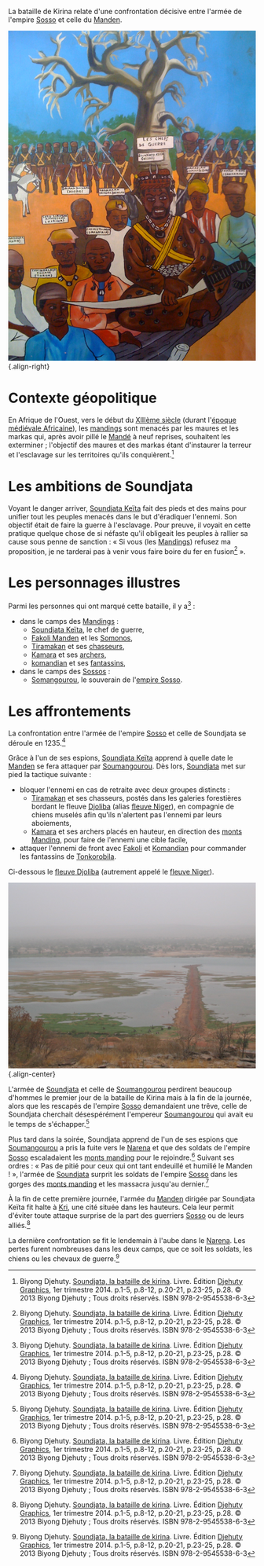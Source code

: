 <!-- TITLE: Bataille de Kirina -->
<!-- SUBTITLE: Présentation de la Bataille de Kirina -->

La bataille de Kirina relate d'une confrontation décisive entre l'armée de l'empire [Sosso](/geographie/afrique/empire/sosso) et celle du [Manden](/geographie/royaume/afrique/nord-ouest/manden).

![Assembl C 3 A 9 E Constitutive De L 27 Empire Du Mand C 3 A 9 28 Les Chefs De Guerre 29](/uploads/personnalite/assembl-c-3-a-9-e-constitutive-de-l-27-empire-du-mand-c-3-a-9-28-les-chefs-de-guerre-29.jpg "Peinture murale représentant plusieurs personnalités propres à la bataille de Kirina"){.align-right}

# Contexte géopolitique
En Afrique de l'Ouest, vers le début du [XIIIème siècle](/histoire/divers/xiiieme-siecle) (durant l'[époque médiévale Africaine](/histoire/afrique/epoque-medievale)), les [mandings](/peuple/afrique/nord-ouest/manding) sont menacés par les maures et les markas qui, après avoir pillé le [Mandé](/geographie/royaume/afrique/nord-ouest/manden) à neuf reprises, souhaitent les exterminer ; l'objectif des maures et des markas étant d'instaurer la terreur et l'esclavage sur les territoires qu'ils conquièrent.[^1]

# Les ambitions de Soundjata
Voyant le danger arriver, [Soundjata Keïta](/personnalite/homme/noble/souverain/empereur/afrique/nord-ouest/mali/soundjata-keita) fait des pieds et des mains pour unifier tout les peuples menacés dans le but d'éradiquer l'ennemi.
Son objectif était de faire la guerre à l'esclavage. Pour preuve, il voyait en cette pratique quelque chose de si néfaste qu'il obligeait les peuples à rallier sa cause sous penne de sanction : « Si vous (les [Mandings](/peuple/afrique/nord-ouest/manding)) refusez ma proposition, je ne tarderai pas à venir vous faire boire du fer en fusion[^1] ».

# Les personnages illustres
Parmi les personnes qui ont marqué cette bataille, il y a[^1] :
* dans le camps des [Mandings](/peuple/afrique/nord-ouest/manding) :
	* [Soundjata Keïta](/personnalite/homme/noble/souverain/empereur/afrique/nord-ouest/mali/soundjata-keita), le chef de guerre,
	* [Fakoli Manden](/personnalite/homme/guerrier/empire/afrique/nord-ouest/mali/fakoli-manden) et les [Somonos](/peuple/afrique/a-situer/somonos),
	* [Tiramakan](/personnalite/homme/guerrier/empire/afrique/nord-ouest/mali/tiramakan) et ses [chasseurs](/histoire/afrique/epoque-medievale#les-chasseurs),
	* [Kamara](/personnalite/homme/guerrier/empire/afrique/nord-ouest/mali/kamara) et ses [archers](/histoire/afrique/epoque-medievale#les-archers),
	* [komandian](/personnalite/homme/guerrier/empire/afrique/nord-ouest/mali/komandian) et ses [fantassins](/histoire/afrique/epoque-medievale#les-fantassins),
* dans le camps des [Sossos](/peuple/afrique/nord-ouest/sosso) :
	* [Somangourou](/personnalite/homme/noble/souverain/empereur/afrique/nord-ouest/sosso/soumangourou), le souverain de l'[empire Sosso](/geographie/afrique/empire/sosso).

# Les affrontements
La confrontation entre l'armée de l'empire [Sosso](/geographie/afrique/empire/sosso) et celle de Soundjata se déroule en 1235.[^1]

Grâce à l'un de ses espions, [Soundjata Keïta](/personnalite/homme/noble/souverain/empereur/afrique/nord-ouest/mali/soundjata-keita) apprend à quelle date le [Manden](/geographie/royaume/afrique/nord-ouest/manden) se fera attaquer par [Soumangourou](/personnalite/homme/noble/souverain/empereur/afrique/nord-ouest/sosso/soumangourou). Dès lors, [Soundjata](/personnalite/homme/noble/souverain/empereur/afrique/nord-ouest/mali/soundjata-keita) met sur pied la tactique suivante :
* bloquer l'ennemi en cas de retraite avec deux groupes distincts :
	* [Tiramakan](/personnalite/homme/guerrier/empire/afrique/nord-ouest/mali/tiramakan) et ses chasseurs, postés dans les galeries forestières bordant le fleuve [Djoliba](/geographie/fleuve/afrique/a-situer/djoliba) (alias [fleuve Niger](/geographie/fleuve/afrique/a-situer/djoliba)), en compagnie de chiens muselés afin qu'ils n'alertent pas l'ennemi par leurs aboiements,
	* [Kamara](/personnalite/homme/guerrier/empire/afrique/nord-ouest/mali/kamara) et ses archers placés en hauteur, en direction des [monts Manding](/geographie/afrique/nord-ouest/mont/monts-manding), pour faire de l'ennemi une cible facile,
* attaquer l'ennemi de front avec [Fakoli](/personnalite/homme/guerrier/empire/afrique/nord-ouest/mali/fakoli-manden) et [Komandian](/personnalite/homme/guerrier/empire/afrique/nord-ouest/mali/Komandian) pour commander les fantassins de [Tonkorobila](/peuple/afrique/nord-ouest/tonkorobila).

Ci-dessous le [fleuve Djoliba](/geographie/fleuve/afrique/a-situer/djoliba) (autrement appelé le [fleuve Niger](/geographie/fleuve/afrique/a-situer/djoliba)).

![Niger River At Koulikoro](/uploads/paysage/niger-river-at-koulikoro.jpg "Photo du fleuve Djoliba"){.align-center}

L'armée de [Soundjata](/personnalite/homme/noble/souverain/empereur/afrique/nord-ouest/mali/soundjata-keita) et celle de [Soumangourou](/personnalite/homme/noble/souverain/empereur/afrique/nord-ouest/sosso/soumangourou) perdirent beaucoup d'hommes le premier jour de la bataille de Kirina mais à la fin de la journée, alors que les rescapés de l'empire [Sosso](/geographie/afrique/empire/sosso) demandaient une trêve, celle de Soundjata cherchait désespérément l'empereur [Soumangourou](/personnalite/homme/noble/souverain/empereur/afrique/nord-ouest/sosso/soumangourou) qui avait eu le temps de s'échapper.[^1]

Plus tard dans la soirée, Soundjata apprend de l'un de ses espions que [Soumangourou](/personnalite/homme/noble/souverain/empereur/afrique/nord-ouest/sosso/soumangourou) a pris la fuite vers le [Narena](/geographie/afrique/a-classer/narena) et que des soldats de l'empire [Sosso](/geographie/afrique/empire/sosso) escaladaient les [monts manding](/geographie/afrique/nord-ouest/mont/monts-manding) pour le rejoindre.[^1]
Suivant ses ordres : « Pas de pitié pour ceux qui ont tant endeuillé et humilié le Manden ! », l'armée de [Soundjata](/personnalite/homme/noble/souverain/empereur/afrique/nord-ouest/mali/soundjata-keita) surprit les soldats de l'empire [Sosso](/geographie/afrique/empire/sosso) dans les gorges des [monts manding](/geographie/afrique/nord-ouest/mont/monts-manding) et les massacra jusqu'au dernier.[^1]

À la fin de cette première journée, l'armée du [Manden](/geographie/royaume/afrique/nord-ouest/manden) dirigée par Soundjata Keïta fit halte à [Kri](/geographie/afrique/a-situer/cite/kri), une cité située dans les hauteurs. Cela leur permit d'éviter toute attaque surprise de la part des guerriers [Sosso](/geographie/afrique/empire/sosso) ou de leurs alliés.[^1]

La dernière confrontation se fit le lendemain à l'aube dans le [Narena](/geographie/afrique/a-classer/narena). Les pertes furent nombreuses dans les deux camps, que ce soit les soldats, les chiens ou les chevaux de guerre.[^1]


[^1]: Biyong Djehuty. [Soundjata, la bataille de kirina](/ouvrage/soundjata-la-bataille-de-kirina). Livre. Édition [Djehuty Graphics](/organisme/djehuty-graphics), 1er trimestre 2014. p.1-5, p.8-12, p.20-21, p.23-25, p.28. © 2013 Biyong Djehuty ; Tous droits réservés. ISBN 978-2-9545538-6-3